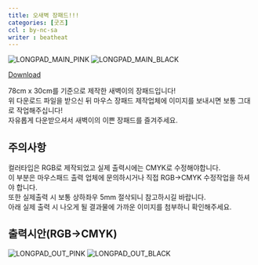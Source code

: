 ```yaml
---
title: 오새벽 장패드!!!
categories: [굿즈]
ccl : by-nc-sa
writer : beatheat
---
```


![LONGPAD_MAIN_PINK](https://cdn.discordapp.com/attachments/987651683687481394/992336278647476365/web_pink.png)
![LONGPAD_MAIN_BLACK](https://cdn.discordapp.com/attachments/987651683687481394/992336278219653140/web_black.png)

[Download](https://cdn.discordapp.com/attachments/987652135107850315/992334563244253304/oh_dawn_longpad_78x30cm.zip)  

78cm x 30cm를 기준으로 제작한 새벽이의 장패드입니다!   
위 다운로드 파일을 받으신 뒤 마우스 장패드 제작업체에 이미지를 보내시면 보통 그대로 작업해주십니다!   
자유롭게 다운받으셔서 새벽이의 이쁜 장패드를 즐겨주세요.


주의사항
---
컬러타입은 RGB로 제작되었고 실제 출력시에는 CMYK로 수정해야합니다.   
이 부분은 마우스패드 출력 업체에 문의하시거나 직접 RGB->CMYK 수정작업을 하셔야 합니다.   
또한 실제출력 시 보통 상하좌우 5mm 절삭되니 참고하시길 바랍니다.   
아래 실제 출력 시 나오게 될 결과물에 가까운 이미지를 첨부하니 확인해주세요.


출력시안(RGB->CMYK)
---
![LONGPAD_OUT_PINK](https://cdn.discordapp.com/attachments/987651683687481394/992336277401772072/web-pink-cmyk.jpg)
![LONGPAD_OUT_BLACK](https://cdn.discordapp.com/attachments/987651683687481394/992336276550324315/web-black-cmyk.jpg)


